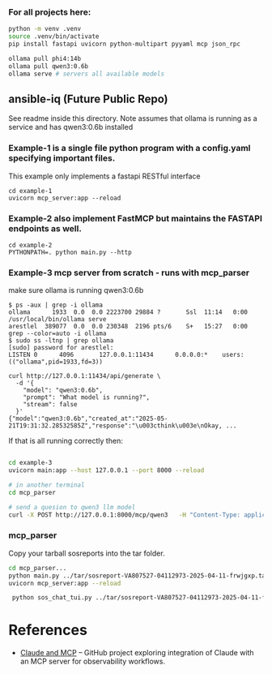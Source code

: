 ### For all projects here:
```bash
python -m venv .venv
source .venv/bin/activate
pip install fastapi uvicorn python-multipart pyyaml mcp json_rpc

ollama pull phi4:14b
ollama pull qwen3:0.6b
ollama serve # servers all available models
```

## ansible-iq (Future Public Repo)
See readme inside this directory. Note assumes that ollama is running as a service and has qwen3:0.6b installed

### Example-1 is a single file python program with a config.yaml specifying important files.
This example only implements a fastapi RESTful interface
```
cd example-1
uvicorn mcp_server:app --reload
```

### Example-2  also implement FastMCP but maintains the FASTAPI endpoints as well.
```
cd example-2
PYTHONPATH=. python main.py --http
```

### Example-3 mcp server from scratch - runs with mcp_parser 

make sure ollama is running qwen3:0.6b
```
$ ps -aux | grep -i ollama
ollama      1933  0.0  0.0 2223700 29884 ?       Ssl  11:14   0:00 /usr/local/bin/ollama serve
arestlel  389077  0.0  0.0 230348  2196 pts/6    S+   15:27   0:00 grep --color=auto -i ollama
$ sudo ss -ltnp | grep ollama
[sudo] password for arestlel: 
LISTEN 0      4096       127.0.0.1:11434      0.0.0.0:*    users:(("ollama",pid=1933,fd=3))  

curl http://127.0.0.1:11434/api/generate \
  -d '{
    "model": "qwen3:0.6b",
    "prompt": "What model is running?",
    "stream": false
  }'
{"model":"qwen3:0.6b","created_at":"2025-05-21T19:31:32.28532585Z","response":"\u003cthink\u003e\nOkay, ...
```
If that is all running correctly then:

```bash

cd example-3
uvicorn main:app --host 127.0.0.1 --port 8000 --reload

# in another terminal
cd mcp_parser

# send a quesion to qwen3 llm model
curl -X POST http://127.0.0.1:8000/mcp/qwen3   -H "Content-Type: application/json"   -d '{"prompt": "Analyze this samba config", "tool": null}'

```

### mcp_parser

Copy your tarball sosreports into the tar folder.

```bash
cd mcp_parser...
python main.py ../tar/sosreport-VA807527-04112973-2025-04-11-frwjgxp.tar.xz > sos.json # create a parsed json file
uvicorn mcp_server:app --reload

 python sos_chat_tui.py ../tar/sosreport-VA807527-04112973-2025-04-11-frwjgxp.tar.xz 
```
# References

- [Claude and MCP](https://github.com/agardnerIT/claude-mcp-server-observability) – GitHub project exploring integration of Claude with an MCP server for observability workflows.
